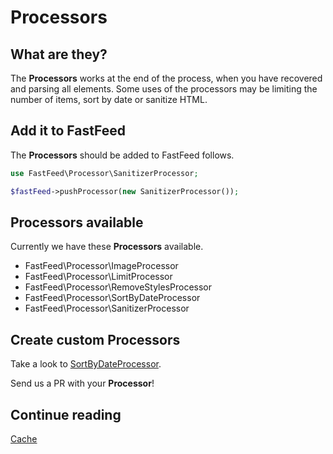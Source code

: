 # Processors

## What are they?

The **Processors** works at the end of the process, when you have recovered and parsing all elements.
Some uses of the processors may be limiting the number of items, sort by date or sanitize HTML.

## Add it to FastFeed

The **Processors** should be added to FastFeed follows.

``` php
use FastFeed\Processor\SanitizerProcessor;

$fastFeed->pushProcessor(new SanitizerProcessor());
```

## Processors available

Currently we have these **Processors** available.

+ FastFeed\Processor\ImageProcessor
+ FastFeed\Processor\LimitProcessor
+ FastFeed\Processor\RemoveStylesProcessor
+ FastFeed\Processor\SortByDateProcessor
+ FastFeed\Processor\SanitizerProcessor

## Create custom Processors

Take a look to
[SortByDateProcessor](https://github.com/FastFeed/FastFeed/blob/master/src/FastFeed/Processor/SortByDateProcessor.php).

Send us a PR with your **Processor**!

## Continue reading

[Cache](https://github.com/FastFeed/FastFeed/blob/master/doc/es/cache.md)